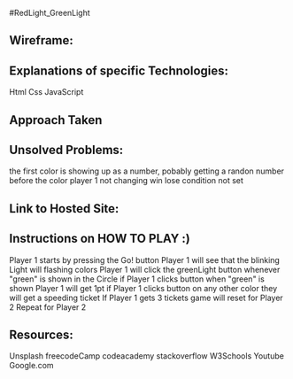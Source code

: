 #RedLight_GreenLight 

## Wireframe:

## Explanations of specific Technologies:
Html
Css
JavaScript

## Approach Taken
## Unsolved Problems:
the first color is showing up as a number, pobably getting a randon number before the color
player 1 not changing
win lose condition not set

## Link to Hosted Site: 

## Instructions on HOW TO PLAY :)
Player 1 starts by pressing the Go! button
Player 1 will see that the blinking Light will flashing colors
Player 1 will click the greenLight button whenever "green" is shown in the Circle
if Player 1 clicks button when "green" is shown  Player 1 will get  1pt
if Player 1 clicks button on any other color they will get a speeding ticket 
If Player 1 gets 3 tickets game will reset for Player 2 
Repeat for Player 2

## Resources: 
Unsplash
freecodeCamp
codeacademy
stackoverflow
W3Schools
Youtube
Google.com
